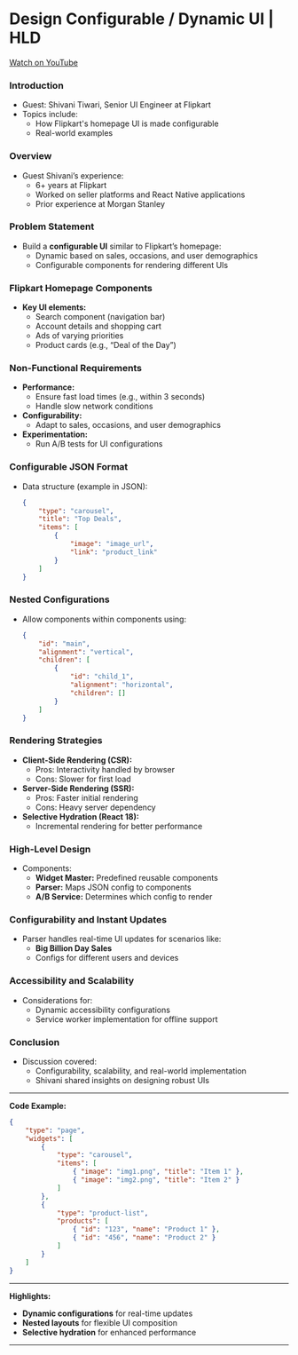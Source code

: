 
# Design Configurable / Dynamic UI | HLD

[Watch on YouTube](https://www.youtube.com/watch?v=6z7ZXb4ntbE)


### Introduction
- Guest: Shivani Tiwari, Senior UI Engineer at Flipkart
- Topics include:
  - How Flipkart's homepage UI is made configurable
  - Real-world examples

### Overview
- Guest Shivani’s experience:
  - 6+ years at Flipkart
  - Worked on seller platforms and React Native applications
  - Prior experience at Morgan Stanley

### Problem Statement
- Build a **configurable UI** similar to Flipkart’s homepage:
  - Dynamic based on sales, occasions, and user demographics
  - Configurable components for rendering different UIs

### Flipkart Homepage Components
- **Key UI elements:**
  - Search component (navigation bar)
  - Account details and shopping cart
  - Ads of varying priorities
  - Product cards (e.g., “Deal of the Day”)

### Non-Functional Requirements
- **Performance:**
  - Ensure fast load times (e.g., within 3 seconds)
  - Handle slow network conditions
- **Configurability:**
  - Adapt to sales, occasions, and user demographics
- **Experimentation:**
  - Run A/B tests for UI configurations

### Configurable JSON Format
- Data structure (example in JSON):
  ```json
  {
      "type": "carousel",
      "title": "Top Deals",
      "items": [
          {
              "image": "image_url",
              "link": "product_link"
          }
      ]
  }
  ```

### Nested Configurations
- Allow components within components using:
  ```json
  {
      "id": "main",
      "alignment": "vertical",
      "children": [
          {
              "id": "child_1",
              "alignment": "horizontal",
              "children": []
          }
      ]
  }
  ```

### Rendering Strategies
- **Client-Side Rendering (CSR):**
  - Pros: Interactivity handled by browser
  - Cons: Slower for first load
- **Server-Side Rendering (SSR):**
  - Pros: Faster initial rendering
  - Cons: Heavy server dependency
- **Selective Hydration (React 18):**
  - Incremental rendering for better performance

### High-Level Design
- Components:
  - **Widget Master:** Predefined reusable components
  - **Parser:** Maps JSON config to components
  - **A/B Service:** Determines which config to render

### Configurability and Instant Updates
- Parser handles real-time UI updates for scenarios like:
  - **Big Billion Day Sales**
  - Configs for different users and devices

### Accessibility and Scalability
- Considerations for:
  - Dynamic accessibility configurations
  - Service worker implementation for offline support

### **Conclusion**
- Discussion covered:
  - Configurability, scalability, and real-world implementation
  - Shivani shared insights on designing robust UIs

---

**Code Example:**

```json
{
    "type": "page",
    "widgets": [
        {
            "type": "carousel",
            "items": [
                { "image": "img1.png", "title": "Item 1" },
                { "image": "img2.png", "title": "Item 2" }
            ]
        },
        {
            "type": "product-list",
            "products": [
                { "id": "123", "name": "Product 1" },
                { "id": "456", "name": "Product 2" }
            ]
        }
    ]
}
```

---

**Highlights:**
- **Dynamic configurations** for real-time updates
- **Nested layouts** for flexible UI composition
- **Selective hydration** for enhanced performance

---
